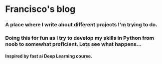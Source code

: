 
# Francisco's blog

### A place where I write about different projects I'm trying to do. 
### Doing this for fun as I try to develop my skills in Python from noob to somewhat proficient. Lets see what happens...


#### Inspired by fast ai Deep Learning course. 
